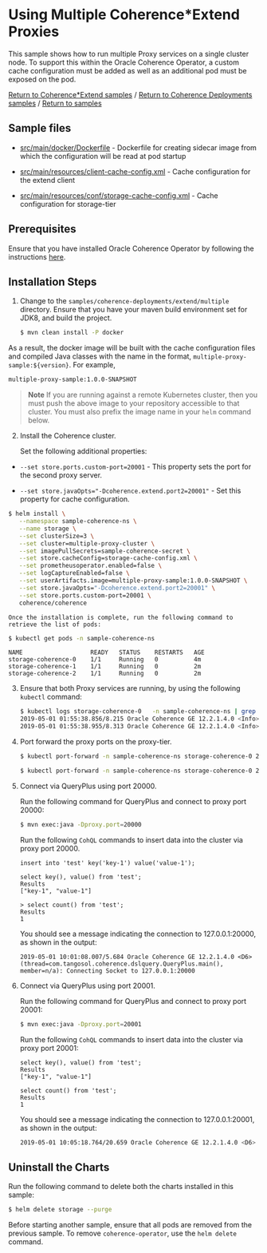 # Using Multiple Coherence*Extend Proxies       

This sample shows how to run multiple Proxy services on a single cluster node. To support this within the Oracle Coherence Operator, a custom cache configuration must be added as well as an additional pod must be exposed on the pod.

[Return to Coherence*Extend samples](../) / [Return to Coherence Deployments samples](../../) / [Return to samples](../../../README.md#list-of-samples)

## Sample files

* [src/main/docker/Dockerfile](src/main/docker/Dockerfile) - Dockerfile for creating sidecar image from which the configuration will be read at pod startup

* [src/main/resources/client-cache-config.xml](src/main/resources/client-cache-config.xml) - Cache configuration for the extend client

* [src/main/resources/conf/storage-cache-config.xml](src/main/resources/conf/storage-cache-config.xml) - Cache configuration for storage-tier

## Prerequisites

Ensure that you have installed Oracle Coherence Operator by following the instructions [here](../../../README.md#install-the-coherence-operator).

## Installation Steps

1. Change to the `samples/coherence-deployments/extend/multiple` directory. Ensure that you have your maven build environment set for JDK8, and build the project.

   ```bash
   $ mvn clean install -P docker
   ```

  As a result, the docker image will be built with the cache configuration files and compiled Java classes with the name in the format, `multiple-proxy-sample:${version}`. For example,

   ```bash
   multiple-proxy-sample:1.0.0-SNAPSHOT
   ```

   > **Note** If you are running against a remote Kubernetes cluster, then you must
   > push the above image to your repository accessible to that cluster. You must also
   > prefix the image name in your `helm` command below.

2. Install the Coherence cluster.

   Set the following additional properties:

  * `--set store.ports.custom-port=20001` - This property sets the port for the second proxy server.

  *  `--set store.javaOpts="-Dcoherence.extend.port2=20001"` -  Set this property for cache configuration.

   ```bash
   $ helm install \
      --namespace sample-coherence-ns \
      --name storage \
      --set clusterSize=3 \
      --set cluster=multiple-proxy-cluster \
      --set imagePullSecrets=sample-coherence-secret \
      --set store.cacheConfig=storage-cache-config.xml \
      --set prometheusoperator.enabled=false \
      --set logCaptureEnabled=false \
      --set userArtifacts.image=multiple-proxy-sample:1.0.0-SNAPSHOT \
      --set store.javaOpts="-Dcoherence.extend.port2=20001" \
      --set store.ports.custom-port=20001 \
      coherence/coherence
   ```

    Once the installation is complete, run the following command to retrieve the list of pods:

   ```bash
   $ kubectl get pods -n sample-coherence-ns
   ```
   ```console
   NAME                   READY   STATUS    RESTARTS   AGE
   storage-coherence-0    1/1     Running   0          4m
   storage-coherence-1    1/1     Running   0          2m   
   storage-coherence-2    1/1     Running   0          2m
   ```

3. Ensure that both Proxy services are running, by using the following `kubectl` command:

   ```bash
   $ kubectl logs storage-coherence-0   -n sample-coherence-ns | grep 'TcpAcceptor now listening' | grep ProxyService   
   2019-05-01 01:55:38.856/8.215 Oracle Coherence GE 12.2.1.4.0 <Info> (thread=Proxy:ProxyService1:TcpAcceptor, member=1): TcpAcceptor now listening for connections on storage-coherence-0.coherence.sample-coherence-ns.svc.cluster.local:20000
   2019-05-01 01:55:38.955/8.313 Oracle Coherence GE 12.2.1.4.0 <Info> (thread=Proxy:ProxyService2:TcpAcceptor, member=1): TcpAcceptor now listening for connections on storage-coherence-0.coherence.sample-coherence-ns.svc.cluster.local:20001
   ```   

4. Port forward the proxy ports on the proxy-tier.

   ```bash
   $ kubectl port-forward -n sample-coherence-ns storage-coherence-0 20000:20000
   ```

   ```bash
   $ kubectl port-forward -n sample-coherence-ns storage-coherence-0 20001:20001
   ```

5. Connect via QueryPlus using port 20000.

   Run the following command for QueryPlus and connect to proxy port 20000:

   ```bash
   $ mvn exec:java -Dproxy.port=20000
   ```

   Run the following `CohQL` commands to insert data into the cluster via proxy port 20000.

   ```
   insert into 'test' key('key-1') value('value-1');

   select key(), value() from 'test';
   Results
   ["key-1", "value-1"]

   > select count() from 'test';
   Results
   1
   ```

   You should see a message indicating the connection to 127.0.0.1:20000, as shown in the output:

   ```console
   2019-05-01 10:01:08.007/5.684 Oracle Coherence GE 12.2.1.4.0 <D6> (thread=com.tangosol.coherence.dslquery.QueryPlus.main(), member=n/a): Connecting Socket to 127.0.0.1:20000
   ```

6. Connect via QueryPlus using port 20001.

   Run the following command for QueryPlus and connect to proxy port 20001:

   ```bash
   $ mvn exec:java -Dproxy.port=20001
   ```

   Run the following `CohQL` commands to insert data into the cluster via proxy port 20001:

   ```
   select key(), value() from 'test';
   Results
   ["key-1", "value-1"]

   select count() from 'test';
   Results
   1
   ```

   You should see a message indicating the connection to 127.0.0.1:20001, as shown in the output:

   ```bash
   2019-05-01 10:05:18.764/20.659 Oracle Coherence GE 12.2.1.4.0 <D6> (thread=com.tangosol.coherence.dslquery.QueryPlus.main(), member=n/a): Connecting Socket to 127.0.0.1:20001   
   ```

## Uninstall the Charts

Run the following command to delete both the charts installed in this sample:

```bash
$ helm delete storage --purge
```

Before starting another sample, ensure that all  pods are removed from the previous sample. To remove `coherence-operator`, use the `helm delete` command.
